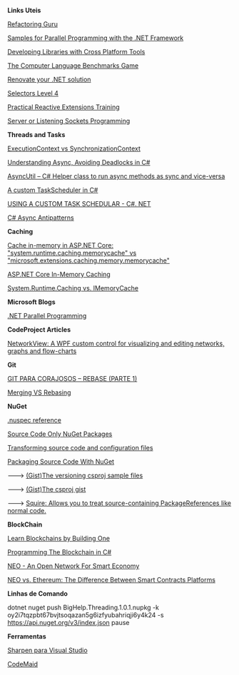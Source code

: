 **Links Uteis**

[Refactoring Guru](https://refactoring.guru/design-patterns)

[Samples for Parallel Programming with the .NET Framework](https://code.msdn.microsoft.com/windowsdesktop/Samples-for-Parallel-b4b76364)

[Developing Libraries with Cross Platform Tools](https://docs.microsoft.com/en-us/dotnet/core/tutorials/libraries)

[The Computer Language Benchmarks Game](https://benchmarksgame-team.pages.debian.net/benchmarksgame/fastest/csharp.html)

[Renovate your .NET solution](https://cezarypiatek.github.io/post/renovate-your-dot-net-solution/)

[Selectors Level 4](https://www.w3.org/TR/selectors-4/)

[Practical Reactive Extensions Training](http://introtorx.com/)

[Server or Listening Sockets Programming](https://www.winsocketdotnetworkprogramming.com/serverlisteningnetworksocketdotnet9chap.html)

**Threads and Tasks**

[ExecutionContext vs SynchronizationContext](https://devblogs.microsoft.com/pfxteam/executioncontext-vs-synchronizationcontext/)

[Understanding Async, Avoiding Deadlocks in C#](
https://medium.com/rubrikkgroup/understanding-async-avoiding-deadlocks-e41f8f2c6f5d)

[AsyncUtil – C# Helper class to run async methods as sync and vice-versa](https://www.ryadel.com/en/asyncutil-c-helper-class-async-method-sync-result-wait/)

[A custom TaskScheduler in C#](https://psycodedeveloper.wordpress.com/2013/06/28/a-custom-taskscheduler-in-c/)

[USING A CUSTOM TASK SCHEDULAR - C#. NET
](https://www.wisdomjobs.com/e-university/c-dot-net-tutorial-225/using-a-custom-task-schedular-542.html)

[C# Async Antipatterns](https://markheath.net/post/async-antipatterns)

**Caching**

[Cache in-memory in ASP.NET Core: "system.runtime.caching.memorycache" vs "microsoft.extensions.caching.memory.memorycache"](https://docs.microsoft.com/pt-br/aspnet/core/performance/caching/memory?view=aspnetcore-3.0)

[ASP.NET Core In-Memory Caching](https://social.technet.microsoft.com/wiki/contents/articles/52216.asp-net-core-in-memory-caching.aspx)

[System.Runtime.Caching vs. IMemoryCache](https://github.com/aspnet/AspNetCore.Docs/issues/8478#issuecomment-420043847)

**Microsoft Blogs**

[.NET Parallel Programming](https://devblogs.microsoft.com/pfxteam/)

**CodeProject Articles**

[NetworkView: A WPF custom control for visualizing and editing networks, graphs and flow-charts](https://www.codeproject.com/Articles/182683/NetworkView-A-WPF-custom-control-for-visualizing-a)

**Git**

[GIT PARA CORAJOSOS – REBASE (PARTE 1)](https://www.concrete.com.br/2017/09/04/git-para-corajosos-rebase-parte-1/)

[Merging VS Rebasing](https://www.atlassian.com/git/tutorials/merging-vs-rebasing)

**NuGet**

[.nuspec reference](https://docs.microsoft.com/en-us/nuget/reference/nuspec)

[Source Code Only NuGet Packages](https://medium.com/@attilah/source-code-only-nuget-packages-8f34a8fb4738)

[Transforming source code and configuration files](https://docs.microsoft.com/pt-br/nuget/create-packages/source-and-config-file-transformations)

[Packaging Source Code With NuGet](https://nikcodes.com/2013/10/23/packaging-source-code-with-nuget/)

---> [(Gist)The versioning csproj sample files](https://gist.github.com/attilah/c88b9cd32014dcf617ccbe485594ddaa)

---> [(Gist)The csproj gist](https://gist.github.com/attilah/fd3e71f03fd258c496179e0200c57b0b)

---> [Squire: Allows you to treat source-containing PackageReferences like normal code.](https://github.com/hq-io/Community/tree/master/Squire)

**BlockChain**

[Learn Blockchains by Building One](https://medium.com/@vanflymen/learn-blockchains-by-building-one-117428612f46)

[Programming The Blockchain in C#](https://programmingblockchain.gitbook.io/programmingblockchain/)

[NEO - An Open Network For Smart Economy](https://docs.neo.org/docs/en-us/basic/whitepaper.html)

[NEO vs. Ethereum: The Difference Between Smart Contracts Platforms](https://www.skalex.io/neo-vs-ethereum-the-difference/)

**Linhas de Comando**

dotnet nuget push BigHelp.Threading.1.0.1.nupkg -k oy2i7tqzpbt67bvjtsoqazan5g6izfyubahriqji6y4k24 -s https://api.nuget.org/v3/index.json
pause

**Ferramentas**

[Sharpen para Visual Studio](https://sharpen.rocks/)

[CodeMaid](http://www.codemaid.net/)
